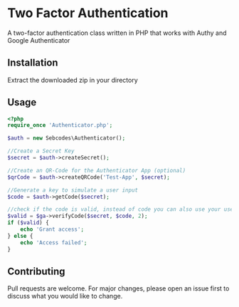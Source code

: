 # Two Factor Authentication

A two-factor authentication class written in PHP that works with Authy and Google Authenticator

## Installation

Extract the downloaded zip in your directory

## Usage

```php
<?php
require_once 'Authenticator.php';

$auth = new Sebcodes\Authenticator();

//Create a Secret Key
$secret = $auth->createSecret();

//Create an QR-Code for the Authenticator App (optional)
$qrCode = $auth->createQRCode('Test-App', $secret);

//Generate a key to simulate a user input
$code = $auth->getCode($secret);

//check if the code is valid, instead of code you can also use your user input
$valid = $ga->verifyCode($secret, $code, 2);
if ($valid) {
    echo 'Grant access';
} else {
    echo 'Access failed';
}
```

## Contributing
Pull requests are welcome. For major changes, please open an issue first to discuss what you would like to change.
